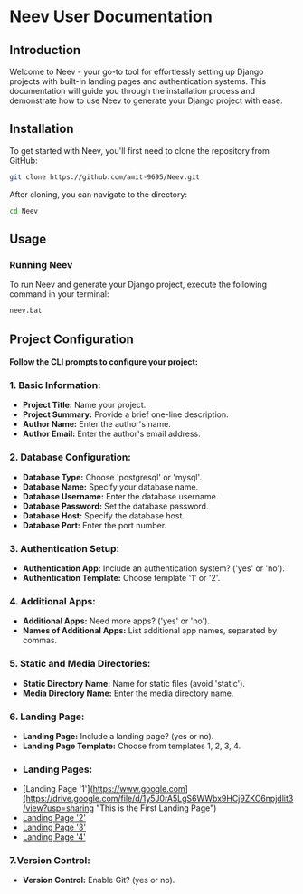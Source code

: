 # Neev User Documentation

## Introduction

Welcome to Neev - your go-to tool for effortlessly setting up Django projects with built-in landing pages and authentication systems. This documentation will guide you through the installation process and demonstrate how to use Neev to generate your Django project with ease.

## Installation

To get started with Neev, you'll first need to clone the repository from GitHub:

```bash
git clone https://github.com/amit-9695/Neev.git
```

After cloning, you can navigate to the directory:
```bash
cd Neev
```

## Usage
### Running Neev
To run Neev and generate your Django project, execute the following command in your terminal:
```bash
neev.bat
```

## Project Configuration
####  Follow the CLI prompts to configure your project:
### 1. Basic Information:
- **Project Title:**  Name your project.
- **Project Summary:**  Provide a brief one-line description.
- **Author Name:**  Enter the author's name.
- **Author Email:**  Enter the author's email address.
### 2. Database Configuration:
- **Database Type:** Choose 'postgresql' or 'mysql'.
- **Database Name:** Specify your database name.
- **Database Username:** Enter the database username.
- **Database Password:** Set the database password.
- **Database Host:** Specify the database host.
- **Database Port:** Enter the port number.
### 3. Authentication Setup:
- **Authentication App:** Include an authentication system? ('yes' or 'no').
- **Authentication Template:** Choose template '1' or '2'.
### 4. Additional Apps:
- **Additional Apps:** Need more apps? ('yes' or 'no').
- **Names of Additional Apps:** List additional app names, separated by commas.
### 5. Static and Media Directories:
- **Static Directory Name:** Name for static files (avoid 'static').
- **Media Directory Name:** Enter the media directory name.
### 6. Landing Page:
- **Landing Page:** Include a landing page? (yes or no).
- **Landing Page Template:** Choose from templates 1, 2, 3, 4.
- ### **Landing Pages:**
- [Landing Page '1'](https://www.google.com](https://drive.google.com/file/d/1y5J0rA5LgS6WWbx9HCj9ZKC6npjdlit3/view?usp=sharing "This is the First Landing Page")
- [Landing Page '2'](https://drive.google.com/file/d/1F7ctNAAFNWMAFBv1p81j0r-mhKPRyFme/view?usp=sharing "This is the Second Landing Page")
- [Landing Page '3'](https://drive.google.com/file/d/1spyiW-DgRCknh8Mq-KtTyZ08136jDdrz/view?usp=sharing "This is the Third Landing Page")
- [Landing Page '4'](https://drive.google.com/file/d/1pfYpH2KrdAOndYi_bognL79nrTVDRlnr/view?usp=sharing "This is the Fourth Landing Page")

### 7.Version Control:
- **Version Control:** Enable Git? (yes or no).
